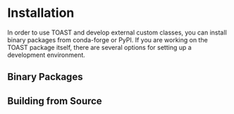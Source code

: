 # Installation

In order to use TOAST and develop external custom classes, you can install
binary packages from conda-forge or PyPI. If you are working on the TOAST
package itself, there are several options for setting up a development
environment.

## Binary Packages

## Building from Source
